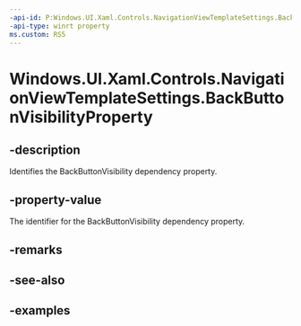 ```yaml
---
-api-id: P:Windows.UI.Xaml.Controls.NavigationViewTemplateSettings.BackButtonVisibilityProperty
-api-type: winrt property
ms.custom: RS5
---
```


<!-- Property syntax.
public DependencyProperty BackButtonVisibilityProperty { get; }
-->

# Windows.UI.Xaml.Controls.NavigationViewTemplateSettings.BackButtonVisibilityProperty

## -description

Identifies the BackButtonVisibility dependency property.

## -property-value

The identifier for the BackButtonVisibility dependency property.

## -remarks

## -see-also

## -examples

